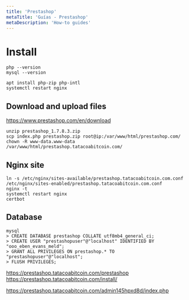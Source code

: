 ```yaml
---
title: 'Prestashop'
metaTitle: 'Guías - Prestashop'
metaDescription: 'How-to guides'
---
```


# Install

    php --version
    mysql --version

    apt install php-zip php-intl
    systemctl restart nginx

## Download and upload files

https://www.prestashop.com/en/download

    unzip prestashop_1.7.8.3.zip
    scp index.php prestashop.zip root@ip:/var/www/html/prestashop.com/
    chown -R www-data.www-data /var/www/html/prestashop.tatacoabitcoin.com/

## Nginx site

    ln -s /etc/nginx/sites-available/prestashop.tatacoabitcoin.com.conf /etc/nginx/sites-enabled/prestashop.tatacoabitcoin.com.conf
    nginx -t
    systemctl restart nginx
    certbot

## Database

    mysql
    > CREATE DATABASE prestashop COLLATE utf8mb4_general_ci;
    > CREATE USER "prestashopuser"@"localhost" IDENTIFIED BY "ooo_eben_evans_meld";
    > GRANT ALL PRIVILEGES ON prestashop.* TO "prestashopuser"@"localhost";
    > FLUSH PRIVILEGES;

https://prestashop.tatacoabitcoin.com/prestashop
https://prestashop.tatacoabitcoin.com/install/

https://prestashop.tatacoabitcoin.com/admin145hpxd8d/index.php
